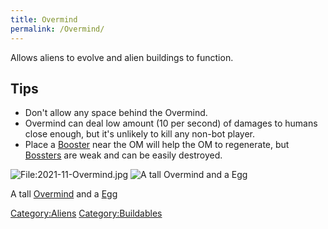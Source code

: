 ```yaml
---
title: Overmind
permalink: /Overmind/
---
```


Allows aliens to evolve and alien buildings to function.

## Tips

- Don't allow any space behind the Overmind.
- Overmind can deal low amount (10 per second) of damages to humans
  close enough, but it's unlikely to kill any non-bot player.
- Place a [Booster](Booster "wikilink") near the OM will help the OM to
  regenerate, but [Bossters](Booster "wikilink") are weak and can be
  easily destroyed.

![<File:2021-11-Overmind.jpg>](2021-11-Overmind.jpg "File:2021-11-Overmind.jpg")
![A tall Overmind and a
Egg](Unvanquished_2021-11-OverMind_Egg.jpg "A tall Overmind and a Egg")

A tall [Overmind](Overmind "wikilink") and a [Egg](Egg "wikilink")

[Category:Aliens](Category:Aliens "wikilink")
[Category:Buildables](Category:Buildables "wikilink")